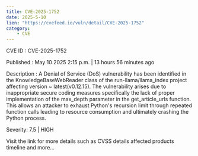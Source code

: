 ```yaml
---
title: CVE-2025-1752
date: 2025-5-10
lien: "https://cvefeed.io/vuln/detail/CVE-2025-1752"
category:
    - CVE
---
```


CVE ID : CVE-2025-1752

Published :  May 10
2025
2:15 p.m. | 13 hours
56 minutes ago

Description : A Denial of Service (DoS) vulnerability has been identified in the KnowledgeBaseWebReader class of the run-llama/llama_index project
affecting version ~ latest(v0.12.15). The vulnerability arises due to inappropriate secure coding measures
specifically the lack of proper implementation of the max_depth parameter in the get_article_urls function. This allows an attacker to exhaust Python's recursion limit through repeated function calls
leading to resource consumption and ultimately crashing the Python process.

Severity: 7.5 | HIGH

Visit the link for more details
such as CVSS details
affected products
timeline
and more...
